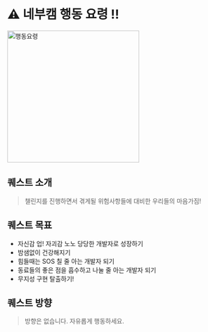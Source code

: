 # ⚠️ 네부캠 행동 요령 ‼️
<img src="https://github.com/user-attachments/assets/86a1c18b-8e7d-498e-aa54-719ef83e4210" alt="행동요령" width="300"/>

## 퀘스트 소개
> 챌린지를 진행하면서 겪게될 위험사항들에 대비한 우리들의 마음가짐!

## 퀘스트 목표
- 자신감 업! 자괴감 노노 당당한 개발자로 성장하기
- 밤샘없이 건강해지기
- 힘들때는 SOS 칠 줄 아는 개발자 되기
- 동료들의 좋은 점을 흡수하고 나눌 줄 아는 개발자 되기
- 무지성 구현 탈출하기!

## 퀘스트 방향
> 방향은 없습니다. 자유롭게 행동하세요.
